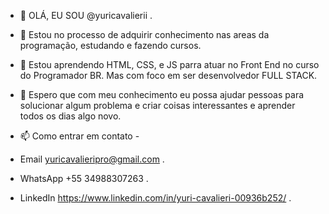 - 👋 OLÁ, EU SOU @yuricavalierii .
- 👀 Estou no processo de adquirir conhecimento nas areas da programação, estudando e fazendo cursos.
- 🌱 Estou aprendendo HTML, CSS, e JS parra atuar no Front End no curso do Programador BR. Mas com foco em ser desenvolvedor FULL STACK.
- 💞️ Espero que com meu conhecimento eu possa ajudar pessoas para solucionar algum problema e criar coisas interessantes e aprender todos os dias algo novo.

- 📫 Como entrar em contato -
- Email yuricavalieripro@gmail.com .
- WhatsApp +55 34988307263 .
- LinkedIn https://www.linkedin.com/in/yuri-cavalieri-00936b252/ .




